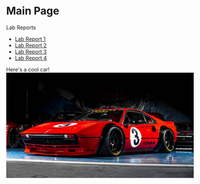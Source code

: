 # Main Page

Lab Reports
* [Lab Report 1](https://aryand10.github.io/cse15l-lab-reports/lab-report-1-week-2.html)
* [Lab Report 2](https://aryand10.github.io/cse15l-lab-reports/lab-report-2-week-4.html)
* [Lab Report 3](https://aryand10.github.io/cse15l-lab-reports/lab-report-3-week-6.html)
* [Lab Report 4](https://aryand10.github.io/cse15l-lab-reports/lab-report-4-week-8.html)



Here's a cool car!
![Image](images-products-1-6207-362887231-LBWORKS_308GTB_50.jpg)
